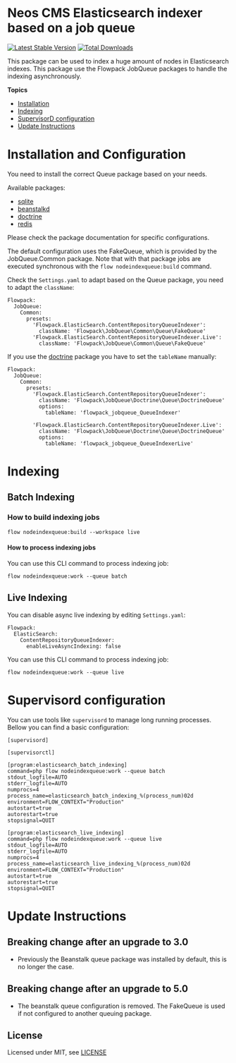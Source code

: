 # Neos CMS Elasticsearch indexer based on a job queue

[![Latest Stable Version](https://poser.pugx.org/flowpack/elasticsearch-contentRepositoryQueueIndexer/v/stable)](https://packagist.org/packages/flowpack/elasticsearch-contentRepositoryQueueIndexer) [![Total Downloads](https://poser.pugx.org/flowpack/elasticsearch-contentRepositoryQueueIndexer/downloads)](https://packagist.org/packages/flowpack/elasticsearch-contentRepositoryQueueIndexer)

This package can be used to index a huge amount of nodes in Elasticsearch indexes. This
package use the Flowpack JobQueue packages to handle the indexing asynchronously.

**Topics**

* [Installation](#installation-and-configuration)
* [Indexing](#indexing)
* [SupervisorD configuration](#supervisord-configuration)
* [Update Instructions](#update-instructions)


# Installation and Configuration

You need to install the correct Queue package based on your needs.

Available packages:

  - [sqlite](https://packagist.org/packages/flownative/jobqueue-sqlite)
  - [beanstalkd](https://packagist.org/packages/flowpack/jobqueue-beanstalkd)
  - [doctrine](https://packagist.org/packages/flowpack/jobqueue-doctrine)
  - [redis](https://packagist.org/packages/flowpack/jobqueue-redis)

Please check the package documentation for specific configurations.

The default configuration uses the FakeQueue, which is provided by the JobQueue.Common package. Note that with that package jobs are executed synchronous with the `flow nodeindexqueue:build` command.

Check the ```Settings.yaml``` to adapt based on the Queue package, you need to adapt the ```className```:

    Flowpack:
      JobQueue:
        Common:
          presets:
            'Flowpack.ElasticSearch.ContentRepositoryQueueIndexer':
              className: 'Flowpack\JobQueue\Common\Queue\FakeQueue'
            'Flowpack.ElasticSearch.ContentRepositoryQueueIndexer.Live':
              className: 'Flowpack\JobQueue\Common\Queue\FakeQueue'

If you use the [doctrine](https://packagist.org/packages/flownative/jobqueue-doctrine) package you have to set the ```tableName``` manually:

    Flowpack:
      JobQueue:
        Common:
          presets:
            'Flowpack.ElasticSearch.ContentRepositoryQueueIndexer':
              className: 'Flowpack\JobQueue\Doctrine\Queue\DoctrineQueue'
              options:
                tableName: 'flowpack_jobqueue_QueueIndexer'

            'Flowpack.ElasticSearch.ContentRepositoryQueueIndexer.Live':
              className: 'Flowpack\JobQueue\Doctrine\Queue\DoctrineQueue'
              options:
                tableName: 'flowpack_jobqueue_QueueIndexerLive'

# Indexing

## Batch Indexing

### How to build indexing jobs

    flow nodeindexqueue:build --workspace live

#### How to process indexing jobs

You can use this CLI command to process indexing job:

    flow nodeindexqueue:work --queue batch

## Live Indexing

You can disable async live indexing by editing ```Settings.yaml```:

    Flowpack:
      ElasticSearch:
        ContentRepositoryQueueIndexer:
          enableLiveAsyncIndexing: false

You can use this CLI command to process indexing job:

    flow nodeindexqueue:work --queue live

# Supervisord configuration

You can use tools like ```supervisord``` to manage long running processes. Bellow you can find a basic configuration:

    [supervisord]

    [supervisorctl]

    [program:elasticsearch_batch_indexing]
    command=php flow nodeindexqueue:work --queue batch
    stdout_logfile=AUTO
    stderr_logfile=AUTO
    numprocs=4
    process_name=elasticsearch_batch_indexing_%(process_num)02d
    environment=FLOW_CONTEXT="Production"
    autostart=true
    autorestart=true
    stopsignal=QUIT

    [program:elasticsearch_live_indexing]
    command=php flow nodeindexqueue:work --queue live
    stdout_logfile=AUTO
    stderr_logfile=AUTO
    numprocs=4
    process_name=elasticsearch_live_indexing_%(process_num)02d
    environment=FLOW_CONTEXT="Production"
    autostart=true
    autorestart=true
    stopsignal=QUIT

# Update Instructions

## Breaking change after an upgrade to 3.0

* Previously the Beanstalk queue package was installed by default, this is no longer
the case.

## Breaking change after an upgrade to 5.0

* The beanstalk queue configuration is removed. The FakeQueue is used if not configured to another queuing package.

License
-------

Licensed under MIT, see [LICENSE](LICENSE)
